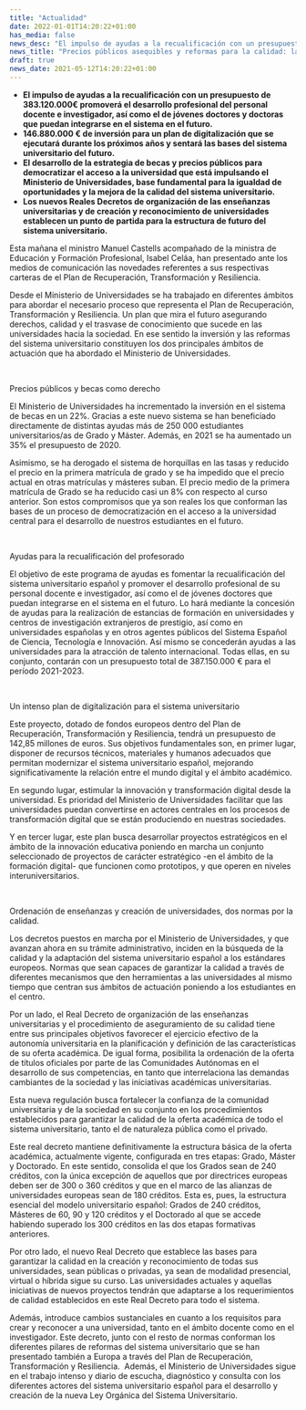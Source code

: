 ```yaml
---
title: "Actualidad"   
date: 2022-01-01T14:20:22+01:00
has_media: false
news_desc: "El impulso de ayudas a la recualificación con un presupuesto de 383.120.000€ promoverá el desarrollo profesional del personal docente e investigador, así como el de jóvenes doctores y doctoras que puedan integrarse en el sistema en el futuro. 146.880.000 € de inversión para un plan de digitalización que se ejecutará durante los próximos años y sentará las bases del sistema universitario del futuro. El desarrollo de la estrategia de becas y precios públicos para democratizar el acceso a la universidad que está impulsando el Ministerio de Universidades, base fundamental para la igualdad de oportunidades y la mejora de la calidad del sistema universitario. Los nuevos Reales Decretos de organización de las enseñanzas universitarias y de creación y reconocimiento de universidades establecen un punto de partida para la estructura de futuro del sistema universitario."
news_title: "Precios públicos asequibles y reformas para la calidad: la apuesta del Ministerio de Universidades en el Plan de Recuperación, Transformación y Resiliencia"
draft: true
news_date: 2021-05-12T14:20:22+01:00
---
```

<ul>
<li><strong>El impulso de ayudas a la recualificaci&oacute;n con un presupuesto de 383.120.000&euro; promover&aacute; el desarrollo profesional del personal docente e investigador, as&iacute; como el de j&oacute;venes doctores y doctoras que puedan integrarse en el sistema en el futuro.</strong></li>
<li><strong>146.880.000 &euro; de inversi&oacute;n para un plan de digitalizaci&oacute;n que se ejecutar&aacute; durante los pr&oacute;ximos a&ntilde;os y sentar&aacute; las bases del sistema universitario del futuro.</strong></li>
<li><strong>El desarrollo de la estrategia de becas y precios p&uacute;blicos para democratizar el acceso a la universidad que est&aacute; impulsando el Ministerio de Universidades, base fundamental para la igualdad de oportunidades y la mejora de la calidad del sistema universitario.</strong></li>
<li><strong>Los nuevos Reales Decretos de organizaci&oacute;n de las ense&ntilde;anzas universitarias y de creaci&oacute;n y reconocimiento de universidades establecen un punto de partida para la estructura de futuro del sistema universitario.</strong></li>
</ul>
<p>Esta ma&ntilde;ana el ministro Manuel Castells acompa&ntilde;ado de la ministra de Educaci&oacute;n y Formaci&oacute;n Profesional, Isabel Cel&aacute;a, han presentado ante los medios de comunicaci&oacute;n las novedades referentes a sus respectivas carteras de el Plan de Recuperaci&oacute;n, Transformaci&oacute;n y Resiliencia.</p>
<p>Desde el Ministerio de Universidades se ha trabajado en diferentes &aacute;mbitos para abordar el necesario proceso que representa el Plan de Recuperaci&oacute;n, Transformaci&oacute;n y Resiliencia. Un plan que mira el futuro asegurando derechos, calidad y el trasvase de conocimiento que sucede en las universidades hacia la sociedad. En ese sentido la inversi&oacute;n y las reformas del sistema universitario constituyen los dos principales &aacute;mbitos de actuaci&oacute;n que ha abordado el Ministerio de Universidades.</p>
<p>&nbsp;</p>
<p>Precios p&uacute;blicos y becas como derecho</p>
<p>El Ministerio de Universidades ha incrementado la inversi&oacute;n en el sistema de becas en un 22%. Gracias a este nuevo sistema se han beneficiado directamente de distintas ayudas m&aacute;s de 250 000 estudiantes universitarios/as de Grado y M&aacute;ster. Adem&aacute;s, en 2021 se ha aumentado un 35% el presupuesto de 2020.</p>
<p>Asimismo, se ha derogado el sistema de horquillas en las tasas y reducido el precio en la primera matr&iacute;cula de grado y se ha impedido que el precio actual en otras matr&iacute;culas y m&aacute;steres suban. El precio medio de la primera matr&iacute;cula de Grado se ha reducido casi un 8% con respecto al curso anterior. Son estos compromisos que ya son reales los que conforman las bases de un proceso de democratizaci&oacute;n en el acceso a la universidad central para el desarrollo de nuestros estudiantes en el futuro.</p>
<p>&nbsp;</p>
<p>Ayudas para la recualificaci&oacute;n del profesorado</p>
<p>El objetivo de este programa de ayudas es fomentar la recualificaci&oacute;n del sistema universitario espa&ntilde;ol y promover el desarrollo profesional de su personal docente e investigador, as&iacute; como el de j&oacute;venes doctores que puedan integrarse en el sistema en el futuro. Lo har&aacute; mediante la concesi&oacute;n de ayudas para la realizaci&oacute;n de estancias de formaci&oacute;n en universidades y centros de investigaci&oacute;n extranjeros de prestigio, as&iacute; como en universidades espa&ntilde;olas y en otros agentes p&uacute;blicos del Sistema Espa&ntilde;ol de Ciencia, Tecnolog&iacute;a e Innovaci&oacute;n. As&iacute; mismo se conceder&aacute;n ayudas a las universidades para la atracci&oacute;n de talento internacional. Todas ellas, en su conjunto, contar&aacute;n con un presupuesto total de 387.150.000 &euro; para el per&iacute;odo 2021-2023.</p>
<p>&nbsp;</p>
<p>Un intenso plan de digitalizaci&oacute;n para el sistema universitario</p>
<p>Este proyecto, dotado de fondos europeos dentro del Plan de Recuperaci&oacute;n, Transformaci&oacute;n y Resiliencia, tendr&aacute; un presupuesto de 142,85 millones de euros. Sus objetivos fundamentales son, en primer lugar, disponer de recursos t&eacute;cnicos, materiales y humanos adecuados que permitan modernizar el sistema universitario espa&ntilde;ol, mejorando significativamente la relaci&oacute;n entre el mundo digital y el &aacute;mbito acad&eacute;mico.</p>
<p>En segundo lugar, estimular la innovaci&oacute;n y transformaci&oacute;n digital desde la universidad. Es prioridad del Ministerio de Universidades facilitar que las universidades puedan convertirse en actores centrales en los procesos de transformaci&oacute;n digital que se est&aacute;n produciendo en nuestras sociedades.</p>
<p>Y en tercer lugar, este plan busca desarrollar proyectos estrat&eacute;gicos en el &aacute;mbito de la innovaci&oacute;n educativa poniendo en marcha un conjunto seleccionado de proyectos de car&aacute;cter estrat&eacute;gico -en el &aacute;mbito de la formaci&oacute;n digital- que funcionen como prototipos, y que operen en niveles interuniversitarios.</p>
<p>&nbsp;</p>
<p>Ordenaci&oacute;n de ense&ntilde;anzas y creaci&oacute;n de universidades, dos normas por la calidad.</p>
<p>Los decretos puestos en marcha por el Ministerio de Universidades, y que avanzan ahora en su tr&aacute;mite administrativo, inciden en la b&uacute;squeda de la calidad y la adaptaci&oacute;n del sistema universitario espa&ntilde;ol a los est&aacute;ndares europeos. Normas que sean capaces de garantizar la calidad a trav&eacute;s de diferentes mecanismos que den herramientas a las universidades al mismo tiempo que centran sus &aacute;mbitos de actuaci&oacute;n poniendo a los estudiantes en el centro.</p>
<p>Por un lado, el Real Decreto de organizaci&oacute;n de las ense&ntilde;anzas universitarias y el procedimiento de aseguramiento de su calidad tiene entre sus principales objetivos favorecer el ejercicio efectivo de la autonom&iacute;a universitaria en la planificaci&oacute;n y definici&oacute;n de las caracter&iacute;sticas de su oferta acad&eacute;mica. De igual forma, posibilita la ordenaci&oacute;n de la oferta de t&iacute;tulos oficiales por parte de las Comunidades Aut&oacute;nomas en el desarrollo de sus competencias, en tanto que interrelaciona las demandas cambiantes de la sociedad y las iniciativas acad&eacute;micas universitarias.</p>
<p>Esta nueva regulaci&oacute;n busca fortalecer la confianza de la comunidad universitaria y de la sociedad en su conjunto en los procedimientos establecidos para garantizar la calidad de la oferta acad&eacute;mica de todo el sistema universitario, tanto el de naturaleza p&uacute;blica como el privado.</p>
<p>Este real decreto mantiene definitivamente la estructura b&aacute;sica de la oferta acad&eacute;mica, actualmente vigente, configurada en tres etapas: Grado, M&aacute;ster y Doctorado. En este sentido, consolida el que los Grados sean de 240 cr&eacute;ditos, con la &uacute;nica excepci&oacute;n de aquellos que por directrices europeas deben ser de 300 o 360 cr&eacute;ditos y que en el marco de las alianzas de universidades europeas sean de 180 cr&eacute;ditos. Esta es, pues, la estructura esencial del modelo universitario espa&ntilde;ol: Grados de 240 cr&eacute;ditos, M&aacute;steres de 60, 90 y 120 cr&eacute;ditos y el Doctorado al que se accede habiendo superado los 300 cr&eacute;ditos en las dos etapas formativas anteriores.</p>
<p>Por otro lado, el nuevo Real Decreto que establece las bases para garantizar la calidad en la creaci&oacute;n y reconocimiento de todas sus universidades, sean p&uacute;blicas o privadas, ya sean de modalidad presencial, virtual o h&iacute;brida sigue su curso. Las universidades actuales y aquellas iniciativas de nuevos proyectos tendr&aacute;n que adaptarse a los requerimientos de calidad establecidos en este Real Decreto para todo el sistema.</p>
<p>Adem&aacute;s, introduce cambios sustanciales en cuanto a los requisitos para crear y reconocer a una universidad, tanto en el &aacute;mbito docente como en el investigador. Este decreto, junto con el resto de normas conforman los diferentes pilares de reformas del sistema universitario que se han presentado tambi&eacute;n a Europa a trav&eacute;s del Plan de Recuperaci&oacute;n, Transformaci&oacute;n y Resiliencia.&nbsp;&nbsp;Adem&aacute;s, el Ministerio de Universidades sigue en el trabajo intenso y diario de escucha, diagn&oacute;stico y consulta con los diferentes actores del sistema universitario espa&ntilde;ol para el desarrollo y creaci&oacute;n de la nueva Ley Org&aacute;nica del Sistema Universitario.</p>
